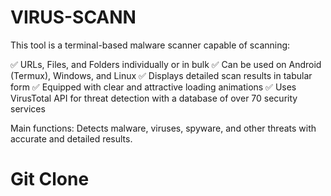 # VIRUS-SCANN

This tool is a terminal-based malware scanner capable of scanning:

✅ URLs, Files, and Folders individually or in bulk
✅ Can be used on Android (Termux), Windows, and Linux
✅ Displays detailed scan results in tabular form
✅ Equipped with clear and attractive loading animations
✅ Uses VirusTotal API for threat detection with a database of over 70 security services

Main functions: Detects malware, viruses, spyware, and other threats with accurate and detailed results.

# Git Clone
